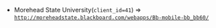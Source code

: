  - Morehead State University(`client_id=41`) => [`http://moreheadstate.blackboard.com/webapps/Bb-mobile-bb_bb60/`](http://moreheadstate.blackboard.com/webapps/Bb-mobile-bb_bb60/)
